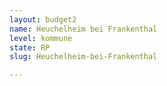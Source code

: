 ```yaml
---
layout: budget2
name: Heuchelheim bei Frankenthal
level: kommune
state: RP
slug: Heuchelheim-bei-Frankenthal

---
```



